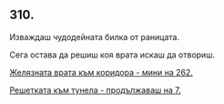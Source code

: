 ## 310.

Изваждаш чудодейната билка от раницата. 

Сега остава да решиш коя врата искаш да отвориш.

[Желязната врата към коридора - мини на 262.](./262)

[Решетката към тунела - продължаваш на 7.](./7)
